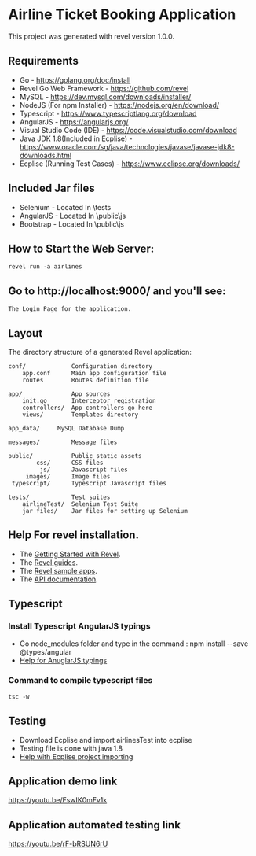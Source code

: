 # Airline Ticket Booking Application
   This project was generated with revel version 1.0.0.


## Requirements
* Go - https://golang.org/doc/install
* Revel Go Web Framework - https://github.com/revel
* MySQL - https://dev.mysql.com/downloads/installer/
* NodeJS (For npm Installer) - https://nodejs.org/en/download/
* Typescript - https://www.typescriptlang.org/download
* AngularJS - https://angularjs.org/
* Visual Studio Code (IDE) - https://code.visualstudio.com/download 
* Java JDK 1.8(Included in Ecplise) - https://www.oracle.com/sg/java/technologies/javase/javase-jdk8-downloads.html
* Ecplise (Running Test Cases) - https://www.eclipse.org/downloads/

## Included Jar files
* Selenium  - Located In \tests
* AngularJS - Located In \public\js
* Bootstrap - Located In \public\js

## How to Start the Web Server:

    revel run -a airlines

## Go to http://localhost:9000/ and you'll see:

    The Login Page for the application.

## Layout

The directory structure of a generated Revel application:

    conf/             Configuration directory
        app.conf      Main app configuration file
        routes        Routes definition file

    app/              App sources
        init.go       Interceptor registration
        controllers/  App controllers go here
        views/        Templates directory
	
    app_data/	  MySQL Database Dump
	
    messages/         Message files

    public/           Public static assets
            css/      CSS files
             js/      Javascript files
         images/      Image files
     typescript/      Typescript Javascript files

    tests/            Test suites
        airlineTest/  Selenium Test Suite
        jar files/    Jar files for setting up Selenium
	

## Help For revel installation.

* The [Getting Started with Revel](http://revel.github.io/tutorial/gettingstarted.html).
* The [Revel guides](http://revel.github.io/manual/index.html).
* The [Revel sample apps](http://revel.github.io/examples/index.html).
* The [API documentation](https://godoc.org/github.com/revel/revel).

## Typescript
### Install Typescript AngularJS typings
* Go node_modules folder and type in the command : npm install --save @types/angular
* [Help for AnuglarJS typings](https://www.npmjs.com/package/@types/angular)

### Command to compile typescript files 
    tsc -w

## Testing
* Download Ecplise and import airlinesTest into ecplise
* Testing file is done with java 1.8
* [Help with Ecplise project importing](https://dzone.com/articles/exporting-and-importing)

## Application demo link 
https://youtu.be/FswIK0mFv1k

## Application automated testing link
https://youtu.be/rF-bRSUN6rU


